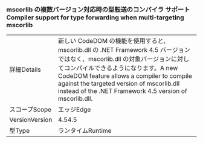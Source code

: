 ### <a name="compiler-support-for-type-forwarding-when-multi-targeting-mscorlib"></a><span data-ttu-id="1c3db-101">mscorlib の複数バージョン対応時の型転送のコンパイラ サポート</span><span class="sxs-lookup"><span data-stu-id="1c3db-101">Compiler support for type forwarding when multi-targeting mscorlib</span></span>

|   |   |
|---|---|
|<span data-ttu-id="1c3db-102">詳細</span><span class="sxs-lookup"><span data-stu-id="1c3db-102">Details</span></span>|<span data-ttu-id="1c3db-103">新しい CodeDOM の機能を使用すると、mscorlib.dll の .NET Framework 4.5 バージョンではなく、mscorlib.dll の対象バージョンに対してコンパイルできるようになります。</span><span class="sxs-lookup"><span data-stu-id="1c3db-103">A new CodeDOM feature allows a compiler to compile against the targeted version of mscorlib.dll instead of the .NET Framework 4.5 version of mscorlib.dll.</span></span>|
|<span data-ttu-id="1c3db-104">スコープ</span><span class="sxs-lookup"><span data-stu-id="1c3db-104">Scope</span></span>|<span data-ttu-id="1c3db-105">エッジ</span><span class="sxs-lookup"><span data-stu-id="1c3db-105">Edge</span></span>|
|<span data-ttu-id="1c3db-106">Version</span><span class="sxs-lookup"><span data-stu-id="1c3db-106">Version</span></span>|<span data-ttu-id="1c3db-107">4.5</span><span class="sxs-lookup"><span data-stu-id="1c3db-107">4.5</span></span>|
|<span data-ttu-id="1c3db-108">型</span><span class="sxs-lookup"><span data-stu-id="1c3db-108">Type</span></span>|<span data-ttu-id="1c3db-109">ランタイム</span><span class="sxs-lookup"><span data-stu-id="1c3db-109">Runtime</span></span>|

